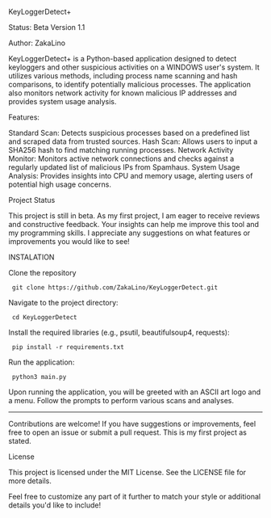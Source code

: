 KeyLoggerDetect+

Status: Beta Version 1.1

Author: ZakaLino

KeyLoggerDetect+ is a Python-based application designed to detect keyloggers and other suspicious activities on a WINDOWS user's system. It utilizes various methods, including process name scanning and hash comparisons, to identify potentially malicious processes. The application also monitors network activity for known malicious IP addresses and provides system usage analysis.

Features:

Standard Scan: Detects suspicious processes based on a predefined list and scraped data from trusted sources.
Hash Scan: Allows users to input a SHA256 hash to find matching running processes.
Network Activity Monitor: Monitors active network connections and checks against a regularly updated list of malicious IPs from Spamhaus.
System Usage Analysis: Provides insights into CPU and memory usage, alerting users of potential high usage concerns.

Project Status

This project is still in beta. As my first project, I am eager to receive reviews and constructive feedback. Your insights can help me improve this tool and my programming skills. I appreciate any suggestions on what features or improvements you would like to see!


INSTALATION 

Clone the repository
     
     git clone https://github.com/ZakaLino/KeyLoggerDetect.git

Navigate to the project directory:

     cd KeyLoggerDetect

Install the required libraries (e.g., psutil, beautifulsoup4, requests):

     pip install -r requirements.txt

Run the application:

     python3 main.py


Upon running the application, you will be greeted with an ASCII art logo and a menu. Follow the prompts to perform various scans and analyses.

_______________________________________________________________________________________________________________________________________________________

Contributions are welcome! If you have suggestions or improvements, feel free to open an issue or submit a pull request. This is my first project as stated.

License

This project is licensed under the MIT License. See the LICENSE file for more details.

Feel free to customize any part of it further to match your style or additional details you'd like to include!
